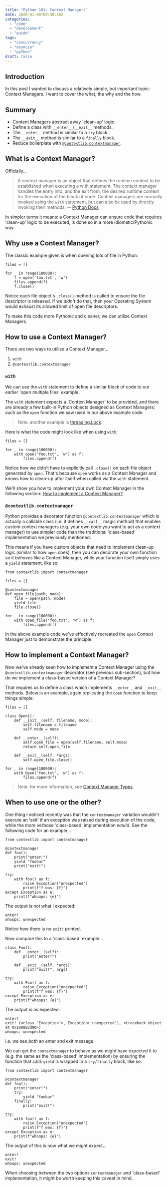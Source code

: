 ```yaml
---
title: "Python 101: Context Managers"
date: 2020-01-06T09:58:36Z
categories:
  - "code"
  - "development"
  - "guide"
tags:
  - "concurrency"
  - "asyncio"
  - "python"
draft: false
---
```


## Introduction

In this post I wanted to discuss a relatively simple, but important topic: Context Managers. I want to cover the what, the why and the how.

## Summary

- Content Managers abstract away 'clean-up' logic.
- Define a class with `__enter__`/`__exit__` methods.
- The `__enter__` method is similar to a `try` block.
- The `__exit__` method is similar to a `finally` block.
- Reduce boilerplate with [`@contextlib.contextmanager`](https://docs.python.org/3/library/contextlib.html#contextlib.contextmanager).

## What is a Context Manager?

Officially...

> A context manager is an object that defines the runtime context to be established when executing a with statement. The context manager handles the entry into, and the exit from, the desired runtime context for the execution of the block of code. Context managers are normally invoked using the `with` statement, but can also be used by directly invoking their methods. -- [Python Docs](https://docs.python.org/3/reference/datamodel.html#context-managers)

In simpler terms it means: a Context Manager can ensure code that requires 'clean-up' logic to be executed, is done so in a more idiomatic/Pythonic way.

## Why use a Context Manager?

The classic example given is when opening lots of file in Python:

```
files = []

for _ in range(100000):
    f = open('foo.txt', 'w')
    files.append(f)
    f.close()
```

Notice each file object's `.close()` method is called to ensure the file descriptor is released. If we _didn't_ do that, then your Operating System would exhaust its allowed limit of open file descriptors.

To make this code more Pythonic and cleaner, we can utilize Context Managers.

## How to use a Context Manager?

There are two ways to utilize a Context Manager...

1. `with`
2. `@contextlib.contextmanager`

### `with`

We can use the `with` statement to define a similar block of code to our earlier 'open multiple files' example. 

The `with` statement expects a 'Context Manager' to be provided, and there are already a few built-in Python objects designed as Context Managers; such as the `open` function we saw used in our above example code.

> Note: another example is [threading.Lock](https://docs.python.org/3/library/threading.html#threading.Lock).

Here is what the code might look like when using `with`:

```
files = []

for _ in range(100000):
    with open('foo.txt', 'w') as f:
        files.append(f)
```

Notice how we didn't have to explicitly call `.close()` on each file object generated by `open`. That's because `open` works as a Context Manager and knows how to clean-up after itself when called via the `with` statement.

We'll show you how to implement your own Context Manager in the following section: [How to implement a Context Manager?](#how-to-implement-a-context-manager).

### `@contextlib.contextmanager`

Python provides a decorator function `@contextlib.contextmanager` which is actually a callable class (i.e. it defines `__call__` magic method) that enables custom context managers (e.g. your own code you want to act as a context manager) to use simpler code than the traditional 'class-based' implementation we previously mentioned. 

This means if you have custom objects that need to implement clean-up logic (similar to how `open` does), then you can decorate your own function so it _behaves_ like a Context Manager, while your function itself simply uses a `yield` statement, like so:

```
from contextlib import contextmanager

files = []

@contextmanager
def open_file(path, mode): 
    file = open(path, mode)
    yield file
    file.close()

for _ in range(100000):
    with open_file('foo.txt', 'w') as f:
        files.append(f)
```

In the above example code we've effectively recreated the `open` Context Manager just to demonstrate the principle.

## How to implement a Context Manager?

Now we've already seen how to implement a Context Manager using the `@contextlib.contextmanager` decorator (see previous sub-section), but how do we implement a class-based version of a Context Manager?

That requires us to define a class which implements `__enter__` and `__exit__` methods. Below is an example, again replicating the `open` function to keep things simple:

```
files = []

class Open():
    def __init__(self, filename, mode):
        self.filename = filename
        self.mode = mode

    def __enter__(self):
        self.open_file = open(self.filename, self.mode)
        return self.open_file

    def __exit__(self, *args):
        self.open_file.close()

for _ in range(100000):
    with Open('foo.txt', 'w') as f:
        files.append(f)
```

> Note: for more information, see [Context Manager Types](https://docs.python.org/3/library/stdtypes.html#typecontextmanager).

## When to use one or the other?

One thing I noticed recently was that the `contextmanager` variation wouldn't execute an 'exit' if an exception was raised during execution of the code, while the more verbose 'class-based' implementation _would_. See the following code for an example...

```
from contextlib import contextmanager

@contextmanager
def foo():
    print("enter!")
    yield "foobar"
    print("exit!")

try:
    with foo() as f:
        raise Exception("unexpected")
        print(f"f was: {f}")
except Exception as e:
    print(f"whoops: {e}")
```

The output is not what I expected:

```
enter!
whoops: unexpected
```

Notice how there is no `exit!` printed.

Now compare this to a 'class-based' example...

```
class Foo():
    def __enter__(self):
        print("enter!")

    def __exit__(self, *args):
        print("exit!", args)

try:
    with Foo() as f:
        raise Exception("unexpected")
        print(f"f was: {f}")
except Exception as e:
    print(f"whoops: {e}")
```

The output is as expected:

```
enter!
exit! (<class 'Exception'>, Exception('unexpected'), <traceback object at 0x108882d00>)
whoops: unexpected
```

i.e. we see _both_ an enter and exit message. 

We can get the `contextmanager` to behave as we might have expected it to (e.g. the same as the 'class-based' implementation) by ensuring the function that calls `yield` is wrapped in a `try/finally` block, like so:

```
from contextlib import contextmanager

@contextmanager
def foo():
    print("enter!")
    try:
        yield "foobar"
    finally:
        print("exit!")

try:
    with foo() as f:
        raise Exception("unexpected")
        print(f"f was: {f}")
except Exception as e:
    print(f"whoops: {e}")
```

The output of this is now what we might expect...

```
enter!
exit!
whoops: unexpected
```

When choosing between the two options `contextmanager` and 'class-based' implementation, it might be worth keeping this caveat in mind.
